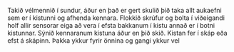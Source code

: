 Takið vélmennið í sundur, áður en það er gert skulið þið taka allt aukaefni sem er í kistunni og afhenda kennara. Flokkið skrúfur og bolta í viðeigandi holf
allir sensorar eiga að vera í efsta bakkanum í kistu annað er í botni kistunnar. Sýnið kennaranum kistuna áður en þið skið. Kistan fer í skáp eða efst á skápinn.
Þakka ykkur fyrir önnina og gangi ykkur vel
